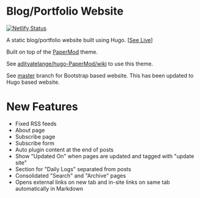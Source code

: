 # Blog/Portfolio Website

[![Netlify Status](https://api.netlify.com/api/v1/badges/88fc42fa-4231-42a5-aac6-40d01f5f2c4c/deploy-status)](https://app.netlify.com/sites/navendu/deploys)

A static blog/portfolio website built using Hugo. [[See Live](https://navendu.me)]

Built on top of the [PaperMod](https://github.com/adityatelange/hugo-PaperMod) theme.

See [adityatelange/hugo-PaperMod/wiki](https://github.com/adityatelange/hugo-PaperMod/wiki) to use this theme.

See [master](https://github.com/pottekkat/personal-website/tree/master) branch for Bootstrap based website. This has been updated to Hugo based website.

# New Features

* Fixed RSS feeds
* About page
* Subscribe page
* Subscribe form
* Auto plugin content at the end of posts
* Show "Updated On" when pages are updated and tagged with "update site"
* Section for "Daily Logs" separated from posts
* Consolidated "Search" and "Archive" pages
* Opens external links on new tab and in-site links on same tab automatically in Markdown